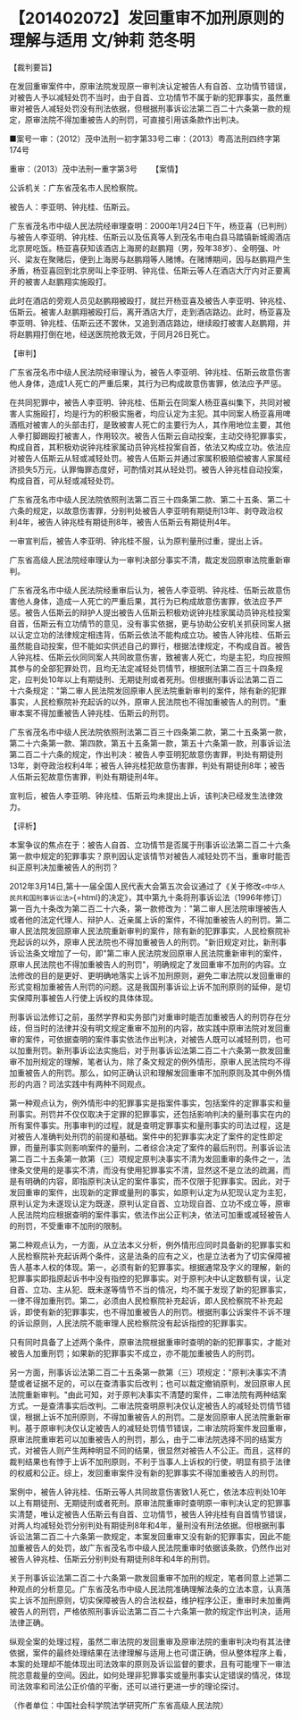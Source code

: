 # 【201402072】发回重审不加刑原则的理解与适用 文/钟莉 范冬明

【裁判要旨】

在发回重审案件中，原审法院发现原一审判决认定被告人有自首、立功情节错误，对被告人予以减轻处罚不当时，由于自首、立功情节不属于新的犯罪事实，虽然重审对被告人减轻处罚没有刑法依据，但根据刑事诉讼法第二百二十六条第一款的规定，原审法院不得加重被告人的刑罚，可直接引用该条款作出判决。

■案号一审：（2012）茂中法刑一初字第33号二审：（2013）粤高法刑四终字第174号

重审：（2013）茂中法刑一重字第3号 　　【案情】

公诉机关：广东省茂名市人民检察院。

被告人：李亚明、钟兆桂、伍斯云。

广东省茂名市中级人民法院经审理查明：2000年1月24日下午，杨亚喜（已判刑）与被告人李亚明、钟兆桂、伍斯云以及伍真等人到茂名市电白县马踏镇新城阁酒店北京房吃饭。杨亚喜获知该酒店上海房的赵鹏翔（男，殁年38岁）、全明强、叶兴、梁友在聚赌后，便到上海房与赵鹏翔等人赌博。在赌博期间，因与赵鹏翔产生矛盾，杨亚喜回到北京房叫上李亚明、钟兆佳、伍斯云等人在酒店大厅内对正要离开的被害人赵鹏翔实施殴打。

此时在酒店的旁观人员见赵鹏翔被殴打，就拦开杨亚喜及被告人李亚明、钟兆桂、伍斯云。被害人赵鹏翔被殴打后，离开酒店大厅，走到酒店路边。此时，杨亚喜及李亚明、钟兆桂、伍斯云还不罢休，又追到酒店路边，继续殴打被害人赵鹏翔，并将赵鹏翔打倒在地，经送医院抢救无效，于同月26日死亡。

【审判】

广东省茂名市中级人民法院经审理认为，被告人李亚明、钟兆桂、伍斯云故意伤害他人身体，造成1人死亡的严重后果，其行为已构成故意伤害罪，依法应予严惩。

在共同犯罪中，被告人李亚明、钟兆桂、伍斯云在同案人杨亚喜纠集下，共同对被害人实施殴打，均是行为的积极实施者，均应认定为主犯。其中同案人杨亚喜用啤酒瓶对被害人的头部击打，是致被害人死亡的主要行为人，其作用地位主要，其他人拳打脚踢殴打被害人，作用较次。被告人伍斯云自动投案，主动交待犯罪事实，构成自首，其积极劝说钟兆桂家属动员钟兆桂投案自首，依法又构成立功。依法应对被告人伍斯云从轻或减轻处罚。被告人伍斯云并通过家属积极赔偿被害人家属经济损失5万元，认罪悔罪态度好，可酌情对其从轻处罚。被告人钟兆桂自动投案，构成自首，可从轻或减轻处罚。

广东省茂名市中级人民法院依照刑法第二百三十四条第二款、第二十五条、第二十六条的规定，以故意伤害罪，分别判处被告人李亚明有期徒刑13年、剥夺政治权利4年，被告人钟兆桂有期徒刑8年，被告人伍斯云有期徒刑4年。

一审宣判后，被告人李亚明、钟兆桂不服，认为原判量刑过重，提出上诉。

广东省高级人民法院经审理认为一审判决部分事实不清，裁定发回原审法院重新审判。

广东省茂名市中级人民法院经重审后认为，被告人李亚明、钟兆桂、伍斯云故意伤害他人身体，造成一人死亡的严重后果，其行为已构成故意伤害罪，依法应予严惩。被告人伍斯云的辩护人提出被告人伍斯云积极劝说钟兆桂家属动员钟兆桂投案自首，伍斯云有立功情节的意见，没有事实依据，更与协助公安机关抓获同案人据以认定立功的法律规定相违背，伍斯云依法不能构成立功。被告人钟兆桂、伍斯云虽然能自动投案，但不能如实供述自己的罪行，根据法律规定，不构成自首。被告人钟兆桂、伍斯云伙同同案人共同故意伤害，致被害人死亡，均是主犯，均应按照其参与的全部犯罪处罚，且均无法定减轻处罚情节，根据刑法第二百三十四条规定，应判处10年以上有期徒刑、无期徒刑或者死刑。但根据刑事诉讼法第二百二十六条规定："第二审人民法院发回原审人民法院重新审判的案件，除有新的犯罪事实，人民检察院补充起诉的以外，原审人民法院也不得加重被告人的刑罚。"重审本案不得加重被告人钟兆桂、伍斯云的刑罚。

广东省茂名市中级人民法院依照刑法第二百三十四条第二款，第二十五条第一款，第二十六条第一款、第四款，第五十五条第一款，第五十六条第一款，刑事诉讼法第二百二十六条的规定，作出判决：被告人李亚明犯故意伤害罪，判处有期徒刑13年，剥夺政治权利4年；被告人钟兆桂犯故意伤害罪，判处有期徒刑8年；被告人伍斯云犯故意伤害罪，判处有期徒刑4年。

宣判后，被告人李亚明、钟兆桂、伍斯云均未提出上诉，该判决已经发生法律效力。

【评析】

本案争议的焦点在于：被告人自首、立功情节是否属于刑事诉讼法第二百二十六条第一款中规定的犯罪事实？原判因认定该情节对被告人减轻处罚不当，重审时能否纠正原判决加重被告人的刑罚？

2012年3月14日,第十一届全国人民代表大会第五次会议通过了《关于修改`<中华人民共和国刑事诉讼法>`{=html}的决定》，其中第九十条将刑事诉讼法（1996年修订）第一百九十条改为第二百二十六条，第一款修改为："第二审人民法院审理被告人或者他的法定代理人、辩护人、近亲属上诉的案件，不得加重被告人的刑罚。第二审人民法院发回原审人民法院重新审判的案件，除有新的犯罪事实，人民检察院补充起诉的以外，原审人民法院也不得加重被告人的刑罚。"新旧规定对比，新刑事诉讼法条文增加了一句，即"第二审人民法院发回原审人民法院重新审判的案件，原审人民法院也不得加重被告人的刑罚"，明确规定了发回重审不加刑的内容。立法修改的目的是更好、更明确地落实上诉不加刑原则，避免二审法院以发回重审的形式变相加重被告人刑罚的问题。这是我国刑事诉讼上诉不加刑原则的延伸，是切实保障刑事被告人行使上诉权的具体体现。

刑事诉讼法修订之前，虽然学界和实务部门对重审时能否加重被告人的刑罚存在分歧，但当时的法律并没有明文规定重审不加刑的内容，故实践中原审法院对发回重审的案件，可依据查明的案件事实依法作出判决，对被告人既可以减轻刑罚，也可以加重刑罚。新刑事诉讼法实施后，对于刑事诉讼法第二百二十六条第一款发回重审不加刑规定的理解，笔者认为，除了条文规定的例外情形，原审人民法院均不得加重被告人的刑罚。那么，如何正确认识和理解发回重审不加刑原则及其中例外情形的内涵？司法实践中有两种不同观点。

第一种观点认为，例外情形中的犯罪事实是指案件事实，包括案件的定罪事实和量刑事实。刑罚并不仅仅取决于定罪的犯罪事实，还包括影响判决的量刑事实在内的所有案件事实。刑事审判的过程，就是查明定罪事实和量刑事实的司法过程，这是对被告人准确判处刑罚的前提和基础。案件中的犯罪事实决定了案件的定性即定罪，而量刑事实则影响案件的量刑，二者综合决定了案件的最后刑罚。刑事诉讼法第二百二十五条第一款第（三）项规定原判决事实不清为发回重审的条件之一，法律条文使用的是事实不清，而没有使用犯罪事实不清，显然这不是立法的疏漏，而是有明确的内容，即指原判决认定的案件事实，而不仅限于犯罪事实。因此，对于发回重审的案件，出现新的定罪或量刑的事实，如原判认定为从犯现认定为主犯，原判认定为未遂现认定为既遂，原判认定自首、立功现自首、立功不成立等，原审人民法院均应根据查明的案件事实，依法作出公正判决，依法可加重或减轻被告人的刑罚，不受重审不加刑的限制。

第二种观点认为，一方面，从立法本义分析，例外情形应同时具备新的犯罪事实和人民检察院补充起诉两个条件，这是法条的应有之义，也是立法者为了切实保障被告人基本人权的体现。第一，必须有新的犯罪事实。根据通常及字义的理解，新的犯罪事实即指原起诉书中没有指控的犯罪事实。对于原判决中认定数额有误，认定自首、立功、主从犯、既未遂等情节不当的情况，均不属于发现了新的犯罪事实，一律不得加重刑罚。第二，必须由人民检察院补充起诉，即人民检察院不补充起诉，即使有新的犯罪事实，也不得加重被告人的刑罚。根据刑事公诉案件不诉不理的诉讼原则，人民法院不能审理人民检察院没有起诉指控的犯罪事实。

只有同时具备了上述两个条件，原审法院根据重审时查明的新的犯罪事实，才能对被告人加重刑罚；如果新的犯罪事实不成立，亦不能加重被告人的刑罚。

另一方面，刑事诉讼法第二百二十五条第一款第（三）项规定："原判决事实不清楚或者证据不足的，可以在查清事实后改判；也可以裁定撤销原判，发回原审人民法院重新审判。"由此可知，对于原判决事实不清楚的案件，二审法院有两种结案方式。一是查清事实后改判。二审法院查明原判决仅认定被告人的减轻处罚情节错误，根据上诉不加刑原则，不得加重被告人的刑罚。二是发回原审人民法院重新审判。基于原审判决仅认定被告人的减轻处罚情节错误，二审法院将案件发回重审，原审法院重审若可以加重被告人的刑罚，那么，由于二审法院选择不同的结案方式，对被告人则产生两种明显不同的结果，很显然对被告人不公正。而且，这样的裁判结果也有悖于上诉不加刑原则，不利于当事人上诉权的行使，明显有损于法律的权威和公正。综上，发回重审案件没有新的犯罪事实不得加重被告人的刑罚。

案例中，被告人钟兆桂、伍斯云等人共同故意伤害致1人死亡，依法本应判处10年以上有期徒刑、无期徒刑或者死刑。原审法院重审时查明原一审判决认定的犯罪事实清楚，唯认定被告人伍斯云有自首、立功情节，被告人钟兆桂有自首情节错误，对两人均减轻处罚分别判处有期徒刑8年和4年，量刑没有刑法依据。但根据刑事诉讼法第二百二十六条第一款规定，本案发回重审又没有新的犯罪事实，因此不能加重被告人的处罚，故广东省茂名市中级人民法院重审时依据该条款，仍然作出对被告人钟兆桂、伍斯云分别判处有期徒刑8年和4年的刑罚。

关于刑事诉讼法第二百二十六条第一款发回重审不加刑的规定，笔者同意上述第二种观点的分析意见。广东省茂名市中级人民法院准确理解法条的立法本意，认真落实上诉不加刑原则，切实保障被告人的合法权益，维护程序公正，重审时未加重两被告人的刑罚，严格依照刑事诉讼法第二百二十六条第一款的规定作出判决，适用法律正确。

纵观全案的处理过程，虽然二审法院的发回重审及原审法院的重审判决均有其法律依据，案件的最终处理结果在法律理解与适用上也可谓正确，但从整体程序上看，本案的处理却不能体现出司法效率的原则及诉讼监督的要求，且有可能埋下一审法院恣意裁量的空间。因此，如何处理非犯罪事实或量刑事实认定错误的情况，体现司法效率和司法公正价值的平衡，还可以进行更进一步的理论探讨。

（作者单位：中国社会科学院法学研究所广东省高级人民法院）